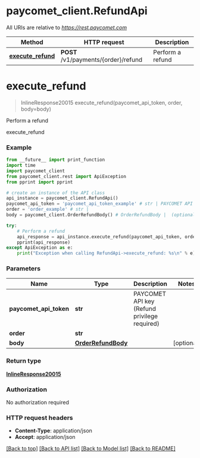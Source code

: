 # paycomet_client.RefundApi

All URIs are relative to *https://rest.paycomet.com*

Method | HTTP request | Description
------------- | ------------- | -------------
[**execute_refund**](RefundApi.md#execute_refund) | **POST** /v1/payments/{order}/refund | Perform a refund

# **execute_refund**
> InlineResponse20015 execute_refund(paycomet_api_token, order, body=body)

Perform a refund

execute_refund

### Example
```python
from __future__ import print_function
import time
import paycomet_client
from paycomet_client.rest import ApiException
from pprint import pprint

# create an instance of the API class
api_instance = paycomet_client.RefundApi()
paycomet_api_token = 'paycomet_api_token_example' # str | PAYCOMET API key (Refund privilege required)
order = 'order_example' # str | 
body = paycomet_client.OrderRefundBody() # OrderRefundBody |  (optional)

try:
    # Perform a refund
    api_response = api_instance.execute_refund(paycomet_api_token, order, body=body)
    pprint(api_response)
except ApiException as e:
    print("Exception when calling RefundApi->execute_refund: %s\n" % e)
```

### Parameters

Name | Type | Description  | Notes
------------- | ------------- | ------------- | -------------
 **paycomet_api_token** | **str**| PAYCOMET API key (Refund privilege required) | 
 **order** | **str**|  | 
 **body** | [**OrderRefundBody**](OrderRefundBody.md)|  | [optional] 

### Return type

[**InlineResponse20015**](InlineResponse20015.md)

### Authorization

No authorization required

### HTTP request headers

 - **Content-Type**: application/json
 - **Accept**: application/json

[[Back to top]](#) [[Back to API list]](../README.md#documentation-for-api-endpoints) [[Back to Model list]](../README.md#documentation-for-models) [[Back to README]](../README.md)

